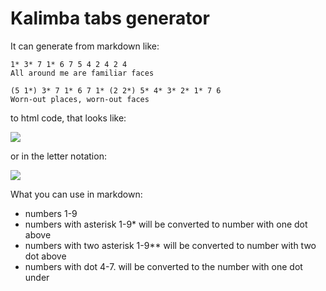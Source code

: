 # Kalimba tabs generator

It can generate from markdown like:
```
1* 3* 7 1* 6 7 5 4 2 4 2 4 
All around me are familiar faces 

(5 1*) 3* 7 1* 6 7 1* (2 2*) 5* 4* 3* 2* 1* 7 6
Worn-out places, worn-out faces
```

to html code, that looks like:

![](https://github.com/shapito27/kalimba-tabs/blob/main/img/numbers.png)

or in the letter notation:

![](https://github.com/shapito27/kalimba-tabs/blob/main/img/letters.png)

What you can use in markdown:

- numbers 1-9
- numbers with asterisk 1-9* will be converted to number with one dot above
- numbers with two asterisk 1-9** will be converted to number with two dot above
- numbers with dot 4-7. will be converted to the number with one dot under